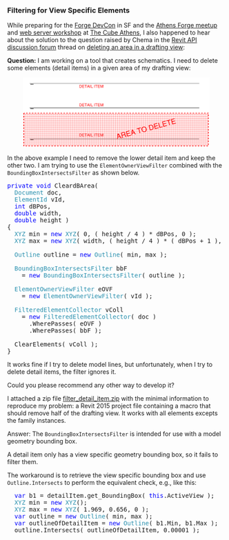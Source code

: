 <head>
<title>The Building Coder</title>
<meta http-equiv="Content-Type" content="text/html; charset=utf-8">
<link rel="stylesheet" type="text/css" href="bc.css">
<script src="run_prettify.js" type="text/javascript"></script>
<!--
<script src="https://google-code-prettify.googlecode.com/svn/loader/run_prettify.js" type="text/javascript"></script>
-->
</head>

<!---

Filtering for View Specific Elements #revitAPI #3dwebcoder @AutodeskForge #adsk #aec #bim #socket.io

While preparing for the Forge DevCon in SF and the Athens Forge meetup and web server workshop at The Cube Athens, I also happened to hear about the solution to the question raised by Chema in the Revit API discussion forum thread on deleting an area in a drafting view &ndash; I need to delete some elements (detail items) in a given area of my drafting view...

-->

### Filtering for View Specific Elements

While preparing for 
the [Forge DevCon](http://forge.autodesk.com/conference) in SF and 
the [Athens Forge meetup](http://www.meetup.com/de-DE/I-love-3D-Athens/events/230543759) and
[web server workshop](http://www.meetup.com/de-DE/I-love-3D-Athens/events/230544059) 
at [The Cube Athens](http://thecube.gr), 
I also happened to hear about the solution to the question raised by Chema in 
the [Revit API discussion forum](http://forums.autodesk.com/t5/revit-api/bd-p/160) thread
on [deleting an area in a drafting view](http://forums.autodesk.com/t5/revit-api/delete-an-area-in-a-drafting-view/td-p/6342882):

**Question:** I am working on a tool that creates schematics. I need to delete some elements (detail items) in a given area of my drafting view:

<center>
 <img src="img/filter_detail_item.png" alt="Filter detail item" width="433">
</center>

In the above example I need to remove the lower detail item and keep the other two. I am trying to use the `ElementOwnerViewFilter` combined with the `BoundingBoxIntersectsFilter` as shown below.

<pre class="code">
<span style="color:blue;">private</span>&nbsp;<span style="color:blue;">void</span>&nbsp;CleardBArea(
&nbsp;&nbsp;<span style="color:#2b91af;">Document</span>&nbsp;doc,
&nbsp;&nbsp;<span style="color:#2b91af;">ElementId</span>&nbsp;vId,
&nbsp;&nbsp;<span style="color:blue;">int</span>&nbsp;dBPos,
&nbsp;&nbsp;<span style="color:blue;">double</span>&nbsp;width,
&nbsp;&nbsp;<span style="color:blue;">double</span>&nbsp;height&nbsp;)
{
&nbsp;&nbsp;<span style="color:#2b91af;">XYZ</span>&nbsp;min&nbsp;=&nbsp;<span style="color:blue;">new</span>&nbsp;<span style="color:#2b91af;">XYZ</span>(&nbsp;0,&nbsp;(&nbsp;height&nbsp;/&nbsp;4&nbsp;)&nbsp;*&nbsp;dBPos,&nbsp;0&nbsp;);
&nbsp;&nbsp;<span style="color:#2b91af;">XYZ</span>&nbsp;max&nbsp;=&nbsp;<span style="color:blue;">new</span>&nbsp;<span style="color:#2b91af;">XYZ</span>(&nbsp;width,&nbsp;(&nbsp;height&nbsp;/&nbsp;4&nbsp;)&nbsp;*&nbsp;(&nbsp;dBPos&nbsp;+&nbsp;1&nbsp;),&nbsp;0&nbsp;);
 
&nbsp;&nbsp;<span style="color:#2b91af;">Outline</span>&nbsp;outline&nbsp;=&nbsp;<span style="color:blue;">new</span>&nbsp;<span style="color:#2b91af;">Outline</span>(&nbsp;min,&nbsp;max&nbsp;);
 
&nbsp;&nbsp;<span style="color:#2b91af;">BoundingBoxIntersectsFilter</span>&nbsp;bbF
&nbsp;&nbsp;&nbsp;&nbsp;=&nbsp;<span style="color:blue;">new</span>&nbsp;<span style="color:#2b91af;">BoundingBoxIntersectsFilter</span>(&nbsp;outline&nbsp;);
 
&nbsp;&nbsp;<span style="color:#2b91af;">ElementOwnerViewFilter</span>&nbsp;eOVF
&nbsp;&nbsp;&nbsp;&nbsp;=&nbsp;<span style="color:blue;">new</span>&nbsp;<span style="color:#2b91af;">ElementOwnerViewFilter</span>(&nbsp;vId&nbsp;);
 
&nbsp;&nbsp;<span style="color:#2b91af;">FilteredElementCollector</span>&nbsp;vColl
&nbsp;&nbsp;&nbsp;&nbsp;=&nbsp;<span style="color:blue;">new</span>&nbsp;<span style="color:#2b91af;">FilteredElementCollector</span>(&nbsp;doc&nbsp;)
&nbsp;&nbsp;&nbsp;&nbsp;&nbsp;&nbsp;.WherePasses(&nbsp;eOVF&nbsp;)
&nbsp;&nbsp;&nbsp;&nbsp;&nbsp;&nbsp;.WherePasses(&nbsp;bbF&nbsp;);
 
&nbsp;&nbsp;ClearElements(&nbsp;vColl&nbsp;);
}
</pre>

It works fine if I try to delete model lines, but unfortunately, when I try to delete detail items, the filter ignores it.

Could you please recommend any other way to develop it?

I attached a zip file [filter_detail_item.zip](zip/filter_detail_item.zip) with the minimal information to reproduce my problem: a Revit 2015 project file containing a macro that should remove half of the drafting view. It works with all elements excepts the family instances.


Answer: The `BoundingBoxIntersectsFilter` is intended for use with a model geometry bounding box. 

A detail item only has a view specific geometry bounding box, so it fails to filter them. 

The workaround is to retrieve the view specific bounding box and use `Outline.Intersects` to perform the equivalent check, e.g., like this:

<pre class="code">
  <span style="color:blue;">var</span>&nbsp;b1&nbsp;=&nbsp;detailItem.get_BoundingBox(&nbsp;<span style="color:blue;">this</span>.ActiveView&nbsp;);
  <span style="color:#2b91af;">XYZ</span>&nbsp;min&nbsp;=&nbsp;<span style="color:blue;">new</span>&nbsp;<span style="color:#2b91af;">XYZ</span>();
  <span style="color:#2b91af;">XYZ</span>&nbsp;max&nbsp;=&nbsp;<span style="color:blue;">new</span>&nbsp;<span style="color:#2b91af;">XYZ</span>(&nbsp;1.969,&nbsp;0.656,&nbsp;0&nbsp;);
  <span style="color:blue;">var</span>&nbsp;outline&nbsp;=&nbsp;<span style="color:blue;">new</span>&nbsp;<span style="color:#2b91af;">Outline</span>(&nbsp;min,&nbsp;max&nbsp;);
  <span style="color:blue;">var</span>&nbsp;outlineOfDetailItem&nbsp;=&nbsp;<span style="color:blue;">new</span>&nbsp;<span style="color:#2b91af;">Outline</span>(&nbsp;b1.Min,&nbsp;b1.Max&nbsp;);
  outline.Intersects(&nbsp;outlineOfDetailItem,&nbsp;0.00001&nbsp;);
</pre>

